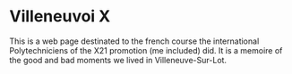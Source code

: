 # Villeneuvoi X 

This is a web page destinated to the french course the international Polytechniciens of the X21 promotion (me included) did. 
It is a memoire of the good and bad moments we lived in Villeneuve-Sur-Lot.